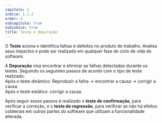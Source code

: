 ```yaml
---
capitulo: 1
indice: 1.1.2
order: 4
subcapitulo: true
subindice: true
title: Teste e depuração
---
```


<p>O <b>Teste</b> aciona e identifica falhas e defeitos no produto de trabalho. Analisa seus impactos e pode ser realizado em qualquer fase do ciclo de vida do software. </p>

<p>A <b>Depuração</b> visa encontrar e eliminar as falhas detectadas durante os testes. Seguindo os seguintes passos de acordo com o tipo de teste realizado: 
<br> Após o teste dinâmico: Reproduzir a falha &rarr; encontrar a causa &rarr; corrigir a causa.
<br> Após o teste estático: corrigir a causa. </p>

<p>Após seguir esses passos é realizado o <b>teste de confirmação</b>, para verificar a correção, e o <b>teste de regressão</b>, para verificar se não há efeitos colaterais em outras partes do software que utilizam a funcionalidade alterada. </p>
